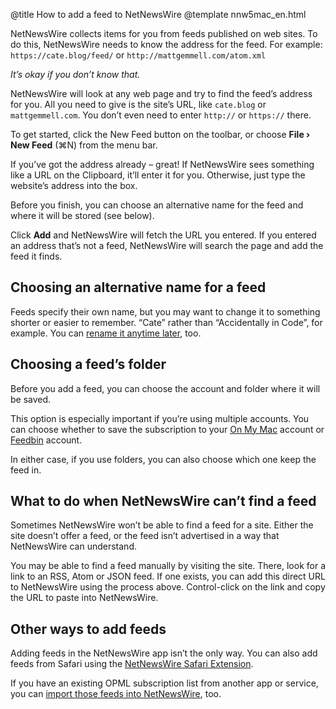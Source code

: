 @title How to add a feed to NetNewsWire
@template nnw5mac_en.html

NetNewsWire collects items for you from feeds published on web sites. To do this, NetNewsWire needs to know the address for the feed. For example: `https://cate.blog/feed/` or `http://mattgemmell.com/atom.xml`

*It’s okay if you don’t know that.*

NetNewsWire will look at any web page and try to find the feed’s address for you. All you need to give is the site’s URL, like `cate.blog` or `mattgemmell.com`. You don’t even need to enter `http://` or `https://` there.

To get started, click the New Feed button on the toolbar, or choose **File › New Feed** (⌘N) from the menu bar.

If you’ve got the address already – great! If NetNewsWire sees something like a URL on the Clipboard, it’ll enter it for you. Otherwise, just type the website’s address into the box.

Before you finish, you can choose an alternative name for the feed and where it will be stored (see below).

Click **Add** and NetNewsWire will fetch the URL you entered. If you entered an address that’s not a feed, NetNewsWire will search the page and add the feed it finds.


Choosing an alternative name for a feed
---------------------------------------

Feeds specify their own name, but you may want to change it to something shorter or easier to remember. “Cate” rather than “Accidentally in Code”, for example. You can [rename it anytime later](renaming-feeds), too.


Choosing a feed’s folder
------------------------

Before you add a feed, you can choose the account and folder where it will be saved. 

This option is especially important if you’re using multiple accounts. You can choose whether to save the subscription to your [On My Mac](on-my-mac) account or [Feedbin](syncing-accounts) account.

In either case, if you use folders, you can also choose which one keep the feed in.


What to do when NetNewsWire can’t find a feed
---------------------------------------------

Sometimes NetNewsWire won’t be able to find a feed for a site. Either the site doesn’t offer a feed, or the feed isn’t advertised in a way that NetNewsWire can understand.

You may be able to find a feed manually by visiting the site. There, look for a link to an RSS, Atom or JSON feed. If one exists, you can add this direct URL to NetNewsWire using the process above. Control-click on the link and copy the URL to paste into NetNewsWire.


Other ways to add feeds
-----------------------

Adding feeds in the NetNewsWire app isn’t the only way. You can also add feeds from Safari using the [NetNewsWire Safari Extension](safari-extension).

If you have an existing OPML subscription list from another app or service, you can [import those feeds into NetNewsWire](import-opml), too.